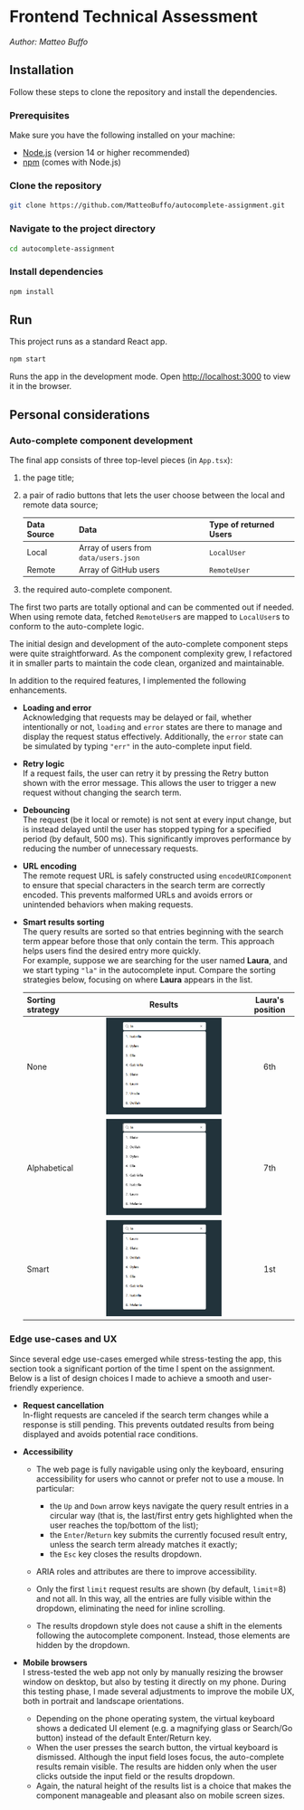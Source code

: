 # Frontend Technical Assessment

_Author: Matteo Buffo_

## Installation

Follow these steps to clone the repository and install the dependencies.

### Prerequisites

Make sure you have the following installed on your machine:

- [Node.js](https://nodejs.org/) (version 14 or higher recommended)
- [npm](https://www.npmjs.com/) (comes with Node.js)

### Clone the repository

```bash
git clone https://github.com/MatteoBuffo/autocomplete-assignment.git
```

### Navigate to the project directory

```bash
cd autocomplete-assignment
```

### Install dependencies

```bash
npm install
```

## Run

This project runs as a standard React app.

```bash
npm start
```

Runs the app in the development mode. Open [http://localhost:3000](http://localhost:3000) to view it in the browser.

## Personal considerations

### Auto-complete component development

The final app consists of three top-level pieces (in `App.tsx`):

1. the page title;
2. a pair of radio buttons that lets the user choose between the local and remote data source;

   | Data Source | Data                                  | Type of returned Users |
   |-------------|---------------------------------------|------------------------|
   | Local       | Array of users from `data/users.json` | `LocalUser`            |
   | Remote      | Array of GitHub users                 | `RemoteUser`           |

3. the required auto-complete component.

The first two parts are totally optional and can be commented out if needed. When using remote data,
fetched `RemoteUser`s are mapped to `LocalUser`s to conform to the auto-complete logic.

The initial design and development of the auto-complete component steps were quite
straightforward. As the component complexity grew, I refactored it in smaller parts to maintain the
code clean, organized and maintainable.

In addition to the required features, I implemented the following enhancements.

+ **Loading and error**\
  Acknowledging that requests may be delayed or fail, whether intentionally or not, `loading` and `error` states are
  there to manage and display
  the request status effectively. Additionally, the `error` state can be simulated by typing `"err"` in
  the
  auto-complete input field.
+ **Retry logic**\
  If a request fails, the user can retry it by pressing the Retry button shown with the error message. This allows the
  user to trigger a new request without changing the search term.
+ **Debouncing**\
  The request (be it local or remote) is not sent at every input change, but is instead delayed until the user has
  stopped typing for a specified period (by default, 500 ms). This significantly improves performance by reducing the
  number of
  unnecessary requests.
+ **URL encoding**\
  The remote request URL is safely constructed using `encodeURIComponent` to ensure that special characters in the
  search
  term are correctly encoded. This prevents malformed URLs and avoids errors or unintended
  behaviors when making requests.
+ **Smart results sorting**\
  The query results are sorted so that entries beginning with the search term appear before those that only contain the
  term. This approach helps users find the desired entry more quickly.\
  For example, suppose we are searching for the user named **Laura**, and we start typing `"la"` in the autocomplete
  input. Compare the sorting strategies below, focusing on where **Laura** appears in the list.

  | Sorting strategy |                                                            Results                                                            | Laura's position |
  |------------------|:-----------------------------------------------------------------------------------------------------------------------------:|:----------------:|
  | None             | <img alt="Results of no sorting." src="readme\images\sort_none.png" title="sort-none" width="75%"/>                           |       6th        |
  | Alphabetical     | <img alt="Results of alphabetical sorting." src="readme\images\sort_alphabetical.png" title="sort_alphabetical" width="75%"/> |       7th        |
  | Smart            | <img alt="Results of smart sorting." src="readme\images\sort_smart.png" title="sort-smart" width="75%"/>                      |       1st        |

### Edge use-cases and UX

Since several edge use-cases emerged while stress-testing the app, this section took a significant portion of the time I
spent on the assignment. Below is a list of design choices I
made to achieve a smooth and user-friendly experience.

+ **Request cancellation**\
  In-flight requests are canceled if the search term changes while a response is still pending. This prevents outdated
  results from being displayed and avoids potential race conditions.

+ **Accessibility**
    + The web page is fully navigable using only the keyboard, ensuring accessibility for users who
      cannot or prefer not to use a mouse. In particular:
        + the `Up` and `Down` arrow keys navigate the query result entries in a
          circular way (that is, the last/first entry gets highlighted when the user reaches the top/bottom of the
          list);
        + the `Enter`/`Return` key submits the currently focused result entry, unless the search term already matches it
          exactly;
        + the `Esc` key closes the results dropdown.

    + ARIA roles and attributes are there to improve accessibility.
    + Only the first `limit` request results are shown (by default, `limit`=8) and not all. In this way, all the entries
      are fully
      visible within the dropdown, eliminating the need for
      inline scrolling.
    + The results dropdown style does not cause a shift in the elements following
      the autocomplete component. Instead, those elements are hidden by the dropdown.

+ **Mobile browsers**\
  I stress-tested the web app not only by manually resizing the browser window on desktop, but also by testing it
  directly on my phone. During this testing phase, I made several adjustments to improve the mobile UX, both in portrait
  and
  landscape orientations.
    + Depending on the phone operating system, the virtual keyboard shows a dedicated UI element (e.g. a magnifying
      glass
      or Search/Go button) instead of the default Enter/Return key.
    + When the user presses the search button, the virtual keyboard is dismissed. Although the input field loses focus,
      the auto-complete results remain visible. The results are hidden only when the user clicks outside the input field
      or the results dropdown.
    + Again, the natural height of the results list is a choice that makes the component manageable and pleasant also on
      mobile screen sizes.
